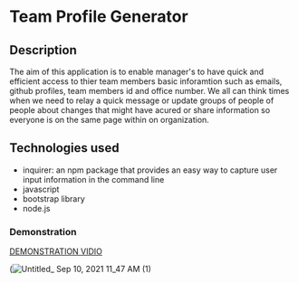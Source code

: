 #  Team Profile Generator

## Description
The aim of this application is to enable manager's to have quick and efficient access to thier team members basic inforamtion such as emails, github profiles, team members id and office number. We all can think times when we need to relay a quick message or update groups of people of people about changes that might have acured or share information so everyone is on the same page within on organization.

## Technologies used
- inquirer: an npm package that provides an easy way to capture user input information in the command line
- javascript
- bootstrap library
- node.js

### Demonstration

[DEMONSTRATION VIDIO](https://drive.google.com/file/d/1BywLG_64WYxOU1ZyyvtxIIZ5PPWeEb5o/view
)

(![Untitled_ Sep 10, 2021 11_47 AM (1)](https://user-images.githubusercontent.com/57713429/132883756-9d24ebb3-7ec8-4f97-be6b-49d769159f59.gif)


